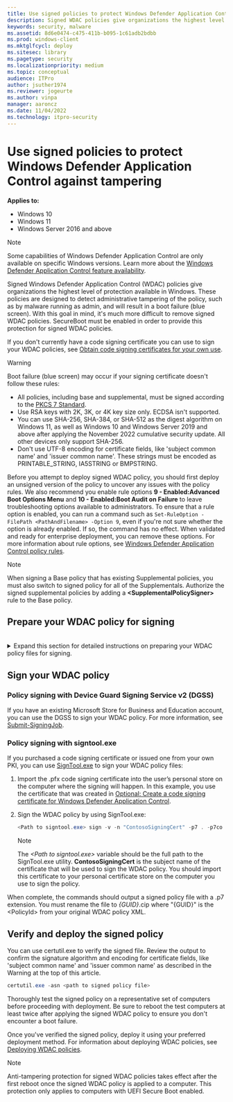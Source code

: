 ```yaml
---
title: Use signed policies to protect Windows Defender Application Control against tampering  (Windows)
description: Signed WDAC policies give organizations the highest level of malware protection available in Windows 10 and Windows 11.
keywords: security, malware
ms.assetid: 8d6e0474-c475-411b-b095-1c61adb2bdbb
ms.prod: windows-client
ms.mktglfcycl: deploy
ms.sitesec: library
ms.pagetype: security
ms.localizationpriority: medium
ms.topic: conceptual
audience: ITPro
author: jsuther1974
ms.reviewer: jogeurte
ms.author: vinpa
manager: aaroncz
ms.date: 11/04/2022
ms.technology: itpro-security
---
```


# Use signed policies to protect Windows Defender Application Control against tampering

**Applies to:**

- Windows 10
- Windows 11
- Windows Server 2016 and above

> [!NOTE]
> Some capabilities of Windows Defender Application Control are only available on specific Windows versions. Learn more about the [Windows Defender Application Control feature availability](feature-availability.md).

Signed Windows Defender Application Control (WDAC) policies give organizations the highest level of protection available in Windows. These policies are designed to detect administrative tampering of the policy, such as by malware running as admin, and will result in a boot failure (blue screen). With this goal in mind, it's much more difficult to remove signed WDAC policies. SecureBoot must be enabled in order to provide this protection for signed WDAC policies.

If you don't currently have a code signing certificate you can use to sign your WDAC policies, see [Obtain code signing certificates for your own use](/windows/security/threat-protection/windows-defender-application-control/use-code-signing-to-simplify-application-control-for-classic-windows-applications#obtain-code-signing-certificates-for-your-own-use).

> [!WARNING]
> Boot failure (blue screen) may occur if your signing certificate doesn't follow these rules:
>
> - All policies, including base and supplemental, must be signed according to the [PKCS 7 Standard](https://datatracker.ietf.org/doc/html/rfc5652).
> - Use RSA keys with 2K, 3K, or 4K key size only. ECDSA isn't supported.
> - You can use SHA-256, SHA-384, or SHA-512 as the digest algorithm on Windows 11, as well as Windows 10 and Windows Server 2019 and above after applying the November 2022 cumulative security update. All other devices only support SHA-256.
> - Don't use UTF-8 encoding for certificate fields, like 'subject common name' and 'issuer common name'. These strings must be encoded as PRINTABLE_STRING, IA5STRING or BMPSTRING.

Before you attempt to deploy signed WDAC policy, you should first deploy an unsigned version of the policy to uncover any issues with the policy rules. We also recommend you enable rule options **9 - Enabled:Advanced Boot Options Menu** and **10 - Enabled:Boot Audit on Failure** to leave troubleshooting options available to administrators. To ensure that a rule option is enabled, you can run a command such as `Set-RuleOption -FilePath <PathAndFilename> -Option 9`, even if you're not sure whether the option is already enabled. If so, the command has no effect. When validated and ready for enterprise deployment, you can remove these options. For more information about rule options, see [Windows Defender Application Control policy rules](select-types-of-rules-to-create.md).

> [!NOTE]
> When signing a Base policy that has existing Supplemental policies, you must also switch to signed policy for all of the Supplementals. Authorize the signed supplemental policies by adding a **&lt;SupplementalPolicySigner&gt;** rule to the Base policy.

## Prepare your WDAC policy for signing

<br>
<details>
  <summary>Expand this section for detailed instructions on preparing your WDAC policy files for signing.</summary>

1. Open an elevated Windows PowerShell session and initialize the variables that will be used:

   ```powershell
   $PolicyPath=$env:userprofile+"\Desktop\"
   $PolicyName="FixedWorkloadPolicy_Enforced"
   $LamnaServerPolicy=$PolicyPath+$PolicyName+".xml"
   ```

   > [!NOTE]
   > This example uses an enforced version of the WDAC policy that you created in [Create a Windows Defender Application Control policy from a reference computer](create-initial-default-policy.md) article. If you are signing another policy, be sure to update the **$PolicyPath** and **$PolicyName** variables with the correct information.

2. Navigate to your desktop as the working directory:

   ```powershell
   cd $PolicyPath
   ```

3. If your WDAC policy doesn't already include an **&lt;UpdatePolicySigner&gt;** rule for your policy signing certificate, you must add it. At least one **&lt;UpdatePolicySigner&gt;** rule must exist to convert your WDAC policy XML with [ConvertFrom-CiPolicy](/powershell/module/configci/convertfrom-cipolicy). If you're using the Device Guard Signing Service v2 (DGSS) to sign your policy, you can find the policy signer rule in your tenant's default policy, which you can download from [Get-DefaultPolicy](/windows/security/threat-protection/windows-defender-application-control/use-device-guard-signing-portal-in-microsoft-store-for-business#get-defaultpolicy).

   Otherwise, use [Add-SignerRule](/powershell/module/configci/add-signerrule) and create an **&lt;UpdatePolicySigner&gt;** rule from your certificate file (.cer). DGSS users can download the root certificate file from [Get-RootCertificate](/windows/security/threat-protection/windows-defender-application-control/use-device-guard-signing-portal-in-microsoft-store-for-business#get-rootcertificate). If you purchased a code signing certificate or issued one from your own public key infrastructure (PKI), you can export the certificate file.

   NOTE: If your policy doesn't allow Supplemental policies, you should omit the **-Supplemental** switch from the following command:

   ```powershell
   Add-SignerRule -FilePath $LamnaServerPolicy -CertificatePath <Path to exported .cer certificate> –Update -Supplemental
   ```

   > [!IMPORTANT]
   > Failing to perform this step will leave you unable to modify or disable this policy and will lead to boot failure. For more information about how to disable signed WDAC policies causing boot failure, see [Remove WDAC policies causing boot stop failures](/windows/security/threat-protection/windows-defender-application-control/disable-windows-defender-application-control-policies#remove-wdac-policies-causing-boot-stop-failures).

4. Use [Set-RuleOption](/powershell/module/configci/set-ruleoption) to remove the unsigned policy rule option:

    ```powershell
   Set-RuleOption -FilePath $LamnaServerPolicy -Option 6 -Delete
   ```

5. (Optional) Use [Set-CIPolicyIdInfo](/powershell/module/configci/set-cipolicyidinfo) to reset the policy ID and change the policy name.

6. (Optional) Use [Set-CIPolicyVersion](/powershell/module/configci/set-cipolicyversion) to change the policy VersionEx.

   > [!IMPORTANT]
   > When updating a signed policy, the VersionEx of the updated policy must be greater than or equal to the current policy. Replacing a signed policy with a lower version will lead to boot failure.

7. Use [ConvertFrom-CIPolicy](/powershell/module/configci/convertfrom-cipolicy) to convert the policy to binary format:

   ```powershell
   $PolicyID= Set-CIPolicyIdInfo -FilePath $LamnaServerPolicy  -ResetPolicyID
   $PolicyID = $PolicyID.Substring(11)
   $CIPolicyBin = $env:userprofile + "\Desktop\" + $PolicyID + ".cip"
   ConvertFrom-CIPolicy $LamnaServerPolicy $CIPolicyBin
   ```

</details>

## Sign your WDAC policy

### Policy signing with Device Guard Signing Service v2 (DGSS)

If you have an existing Microsoft Store for Business and Education account, you can use the DGSS to sign your WDAC policy. For more information, see [Submit-SigningJob](/windows/security/threat-protection/windows-defender-application-control/use-device-guard-signing-portal-in-microsoft-store-for-business#submit-signingjob).

### Policy signing with signtool.exe

If you purchased a code signing certificate or issued one from your own PKI, you can use [SignTool.exe](/windows/win32/seccrypto/signtool) to sign your WDAC policy files:

1. Import the .pfx code signing certificate into the user’s personal store on the computer where the signing will happen. In this example, you use the certificate that was created in [Optional: Create a code signing certificate for Windows Defender Application Control](create-code-signing-cert-for-windows-defender-application-control.md).

2. Sign the WDAC policy by using SignTool.exe:

   ```powershell
   <Path to signtool.exe> sign -v -n "ContosoSigningCert" -p7 . -p7co 1.3.6.1.4.1.311.79.1 -fd sha256 $CIPolicyBin
   ```

   > [!NOTE]
   > The *&lt;Path to signtool.exe&gt;* variable should be the full path to the SignTool.exe utility. **ContosoSigningCert** is the subject name of the certificate that will be used to sign the WDAC policy. You should import this certificate to your personal certificate store on the computer you use to sign the policy.

When complete, the commands should output a signed policy file with a .p7 extension. You must rename the file to *{GUID}*.cip where "{GUID}" is the &lt;PolicyId&gt; from your original WDAC policy XML.

## Verify and deploy the signed policy

You can use certutil.exe to verify the signed file. Review the output to confirm the signature algorithm and encoding for certificate fields, like 'subject common name' and 'issuer common name' as described in the Warning at the top of this article.

```powershell
certutil.exe -asn <path to signed policy file>
```

Thoroughly test the signed policy on a representative set of computers before proceeding with deployment. Be sure to reboot the test computers at least twice after applying the signed WDAC policy to ensure you don't encounter a boot failure.

Once you've verified the signed policy, deploy it using your preferred deployment method. For information about deploying WDAC policies, see [Deploying WDAC policies](/windows/security/threat-protection/windows-defender-application-control/windows-defender-application-control-deployment-guide).

> [!NOTE]
> Anti-tampering protection for signed WDAC policies takes effect after the first reboot once the signed WDAC policy is applied to a computer. This protection only applies to computers with UEFI Secure Boot enabled.
